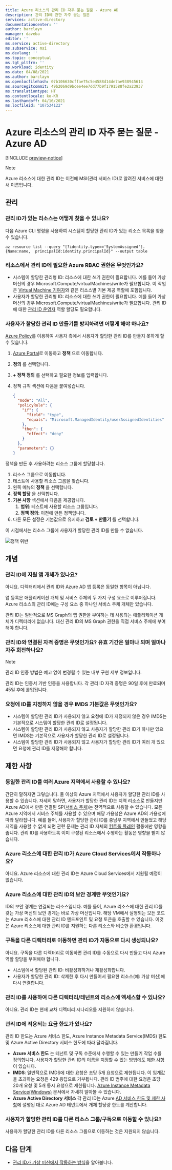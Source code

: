 ```yaml
---
title: Azure 리소스의 관리 ID 자주 묻는 질문 - Azure AD
description: 관리 ID에 관한 자주 묻는 질문
services: active-directory
documentationcenter: ''
author: barclayn
manager: daveba
editor: ''
ms.service: active-directory
ms.subservice: msi
ms.devlang: ''
ms.topic: conceptual
ms.tgt_pltfrm: ''
ms.workload: identity
ms.date: 04/08/2021
ms.author: barclayn
ms.openlocfilehash: 07b106630cffae75c5e4588d14de7ae938945614
ms.sourcegitcommit: 49b2069d9bcee4ee7dd77b9f1791588fe2a23937
ms.translationtype: HT
ms.contentlocale: ko-KR
ms.lasthandoff: 04/16/2021
ms.locfileid: "107534122"
---
```

# <a name="managed-identities-for-azure-resources-frequently-asked-questions---azure-ad"></a>Azure 리소스의 관리 ID 자주 묻는 질문 - Azure AD

[!INCLUDE [preview-notice](../../../includes/active-directory-msi-preview-notice.md)]

> [!NOTE]
> Azure 리소스에 대한 관리 ID는 이전에 MSI(관리 서비스 ID)로 알려진 서비스에 대한 새 이름입니다.

## <a name="administration"></a>관리

### <a name="how-can-you-find-resources-that-have-a-managed-identity"></a>관리 ID가 있는 리소스는 어떻게 찾을 수 있나요?

다음 Azure CLI 명령을 사용하여 시스템이 할당한 관리 ID가 있는 리소스 목록을 찾을 수 있습니다. 

```azurecli-interactive
az resource list --query "[?identity.type=='SystemAssigned'].{Name:name,  principalId:identity.principalId}" --output table
```


### <a name="what-azure-rbac-permissions-are-required-to-managed-identity-on-a-resource"></a>리소스에서 관리 ID에 필요한 Azure RBAC 권한은 무엇인가요? 

- 시스템이 할당한 관리형 ID: 리소스에 대한 쓰기 권한이 필요합니다. 예를 들어 가상 머신의 경우 Microsoft.Compute/virtualMachines/write가 필요합니다. 이 작업은 [Virtual Machine 기여자](../../role-based-access-control/built-in-roles.md#virtual-machine-contributor)와 같은 리소스별 기본 제공 역할에 포함됩니다.
- 사용자가 할당한 관리형 ID: 리소스에 대한 쓰기 권한이 필요합니다. 예를 들어 가상 머신의 경우 Microsoft.Compute/virtualMachines/write가 필요합니다. 관리 ID에 대한 [관리 ID 운영자](../../role-based-access-control/built-in-roles.md#managed-identity-operator) 역할 할당도 필요합니다.

### <a name="how-do-i-prevent-the-creation-of-user-assigned-managed-identities"></a>사용자가 할당한 관리 ID 만들기를 방지하려면 어떻게 해야 하나요?

[Azure Policy](../../governance/policy/overview.md)를 이용하여 사용자 측에서 사용자가 할당한 관리 ID를 만들지 못하게 할 수 있습니다.

1. [Azure Portal](https://portal.azure.com)로 이동하고 **정책** 으로 이동합니다.
2. **정의** 를 선택합니다.
3. **+ 정책 정의** 를 선택하고 필요한 정보를 입력합니다.
4. 정책 규칙 섹션에 다음을 붙여넣습니다.
    
    ```json
    {
      "mode": "All",
      "policyRule": {
        "if": {
          "field": "type",
          "equals": "Microsoft.ManagedIdentity/userAssignedIdentities"
        },
        "then": {
          "effect": "deny"
        }
      },
      "parameters": {}
    }
    
    ```

정책을 만든 후 사용하려는 리소스 그룹에 할당합니다.

1. 리소스 그룹으로 이동합니다.
2. 테스트에 사용할 리소스 그룹을 찾습니다.
3. 왼쪽 메뉴의 **정책** 을 선택합니다.
4. **정책 할당** 을 선택합니다.
5. **기본 사항** 섹션에서 다음을 제공합니다.
    1. **범위**: 테스트에 사용할 리소스 그룹입니다.
    1. **정책 정의**: 이전에 만든 정책입니다.
6. 다른 모든 설정은 기본값으로 유지하고 **검토 + 만들기** 를 선택합니다.

이 시점에서는 리소스 그룹에 사용자가 할당한 관리 ID를 만들 수 없습니다.

  ![정책 위반](./media/known-issues/policy-violation.png)

## <a name="concepts"></a>개념

### <a name="do-managed-identities-have-a-backing-app-object"></a>관리 ID에 지원 앱 개체가 있나요?

아니요. 디렉터리에서 관리 ID와 Azure AD 앱 등록은 동일한 항목이 아닙니다.

앱 등록은 애플리케이션 개체 및 서비스 주체의 두 가지 구성 요소로 이루어집니다.
Azure 리소스의 관리 ID에는 구성 요소 중 하나인 서비스 주체 개체만 있습니다.

관리 ID는 일반적으로 MS Graph의 앱 권한을 부여하는 데 사용되는 애플리케이션 개체가 디렉터리에 없습니다. 대신 관리 ID의 MS Graph 권한을 직접 서비스 주체에 부여해야 합니다.

### <a name="what-is-the-credential-associated-with-a-managed-identity-how-long-is-it-valid-and-how-often-is-it-rotated"></a>관리 ID와 연결된 자격 증명은 무엇인가요? 유효 기간은 얼마나 되며 얼마나 자주 회전하나요?

> [!NOTE]
> 관리 ID 인증 방법은 예고 없이 변경될 수 있는 내부 구현 세부 정보입니다.

관리 ID는 인증서 기반 인증을 사용합니다. 각 관리 ID 자격 증명은 90일 후에 만료되며 45일 후에 롤업됩니다.

### <a name="what-identity-will-imds-default-to-if-dont-specify-the-identity-in-the-request"></a>요청에 ID를 지정하지 않을 경우 IMDS 기본값은 무엇인가요?

- 시스템이 할당한 관리 ID가 사용되지 않고 요청에 ID가 지정되지 않은 경우 IMDS는 기본적으로 시스템이 할당한 관리 ID로 설정됩니다.
- 시스템이 할당한 관리 ID가 사용되지 않고 사용자가 할당한 관리 ID가 하나만 있으면 IMDS는 기본적으로 사용자가 할당한 관리 ID로 설정됩니다.
- 시스템이 할당한 관리 ID가 사용되지 않고 사용자가 할당한 관리 ID가 여러 개 있으면 요청에 관리 ID를 지정해야 합니다.

## <a name="limitations"></a>제한 사항

### <a name="can-the-same-managed-identity-be-used-across-multiple-regions"></a>동일한 관리 ID를 여러 Azure 지역에서 사용할 수 있나요?

간단히 말하자면 그렇습니다. 둘 이상의 Azure 지역에서 사용자가 할당한 관리 ID를 사용할 수 있습니다. 자세히 말하면, 사용자가 할당한 관리 ID는 지역 리소스로 만들지만 Azure AD에서 만든 연결된 SP([서비스 주체](../develop/app-objects-and-service-principals.md#service-principal-object))는 전역적으로 사용할 수 있습니다. 모든 Azure 지역에서 서비스 주체를 사용할 수 있으며 해당 가용성은 Azure AD의 가용성에 따라 달라집니다. 예를 들어, 사용자가 할당한 관리 ID를 중남부 지역에서 만들었고 해당 지역을 사용할 수 없게 되면 관련 문제는 관리 ID 자체의 [컨트롤 플레인](../../azure-resource-manager/management/control-plane-and-data-plane.md) 활동에만 영향을 줍니다.  관리 ID를 사용하도록 이미 구성된 리소스에서 수행하는 활동은 영향을 받지 않습니다.

### <a name="does-managed-identities-for-azure-resources-work-with-azure-cloud-services"></a>Azure 리소스에 대한 관리 ID가 Azure Cloud Services에서 작동하나요?

아니요. Azure 리소스에 대한 관리 ID는 Azure Cloud Services에서 지원될 예정이 없습니다.


### <a name="what-is-the-security-boundary-of-managed-identities-for-azure-resources"></a>Azure 리소스에 대한 관리 ID의 보안 경계란 무엇인가요?

ID의 보안 경계는 연결되는 리소스입니다. 예를 들어, Azure 리소스에 대한 관리 ID를 갖는 가상 머신의 보안 경계는 바로 가상 머신입니다. 해당 VM에서 실행되는 모든 코드는 Azure 리소스에 대한 관리 ID 엔드포인트 및 요청 토큰을 호출할 수 있습니다. 이것은 Azure 리소스에 대한 관리 ID를 지원하는 다른 리소스와 비슷한 환경입니다.

### <a name="will-managed-identities-be-recreated-automatically-if-i-move-a-subscription-to-another-directory"></a>구독을 다른 디렉터리로 이동하면 관리 ID가 자동으로 다시 생성되나요?

아니요. 구독을 다른 디렉터리로 이동하면 관리 ID를 수동으로 다시 만들고 다시 Azure 역할 할당을 부여해야 합니다.
- 시스템에서 할당된 관리 ID: 비활성화하거나 재활성화합니다. 
- 사용자가 할당한 관리 ID: 삭제한 후 다시 만들어서 필요한 리소스(예: 가상 머신)에 다시 연결합니다.

### <a name="can-i-use-a-managed-identity-to-access-a-resource-in-a-different-directorytenant"></a>관리 ID를 사용하여 다른 디렉터리/테넌트의 리소스에 액세스할 수 있나요?

아니요. 관리 ID는 현재 교차 디렉터리 시나리오를 지원하지 않습니다. 

### <a name="are-there-any-rate-limits-that-apply-to-managed-identities"></a>관리 ID에 적용되는 요금 한도가 있나요?

관리 ID 한도는 Azure 서비스 한도, Azure Instance Metadata Service(IMDS) 한도 및 Azure Active Directory 서비스 한도에 따라 달라집니다.

- **Azure 서비스 한도** 는 테넌트 및 구독 수준에서 수행할 수 있는 만들기 작업 수를 정의합니다. 사용자가 할당한 관리 ID의 이름을 지정할 수 있는 방법에도 [제한 사항](../../azure-resource-manager/management/azure-subscription-service-limits.md#managed-identity-limits)이 있습니다.
- **IMDS**: 일반적으로 IMDS에 대한 요청은 초당 5개 요청으로 제한됩니다. 이 임계값을 초과하는 요청은 429 응답으로 거부됩니다. 관리 ID 범주에 대한 요청은 초당 20개 요청 및 5개 동시 요청으로 제한됩니다. [Azure Instance Metadata Service(Windows)](../../virtual-machines/windows/instance-metadata-service.md?tabs=windows#managed-identity) 문서에서 자세히 알아볼 수 있습니다.
- **Azure Active Directory 서비스** 각 관리 ID는 Azure [AD 서비스 한도 및 제한 사항](../enterprise-users/directory-service-limits-restrictions.md)에 설명된 대로 Azure AD 테넌트에서 개체 할당량 한도를 계산합니다.


### <a name="is-it-possible-to-move-a-user-assigned-managed-identity-to-a-different-resource-groupsubscription"></a>사용자가 할당한 관리 ID를 다른 리소스 그룹/구독으로 이동할 수 있나요?

사용자가 할당한 관리 ID를 다른 리소스 그룹으로 이동하는 것은 지원되지 않습니다.

## <a name="next-steps"></a>다음 단계

- [관리 ID가 가상 머신에서 작동하는 방식](how-managed-identities-work-vm.md)을 알아봅니다.

